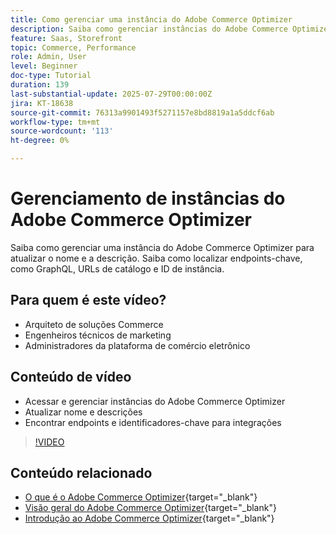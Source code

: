 ```yaml
---
title: Como gerenciar uma instância do Adobe Commerce Optimizer
description: Saiba como gerenciar instâncias do Adobe Commerce Optimizer e encontrar os principais detalhes e endpoints
feature: Saas, Storefront
topic: Commerce, Performance
role: Admin, User
level: Beginner
doc-type: Tutorial
duration: 139
last-substantial-update: 2025-07-29T00:00:00Z
jira: KT-18638
source-git-commit: 76313a9901493f5271157e8bd8819a1a5ddcf6ab
workflow-type: tm+mt
source-wordcount: '113'
ht-degree: 0%

---
```



# Gerenciamento de instâncias do Adobe Commerce Optimizer

Saiba como gerenciar uma instância do Adobe Commerce Optimizer para atualizar o nome e a descrição.  Saiba como localizar endpoints-chave, como GraphQL, URLs de catálogo e ID de instância.

## Para quem é este vídeo?

* Arquiteto de soluções Commerce
* Engenheiros técnicos de marketing
* Administradores da plataforma de comércio eletrônico

## Conteúdo de vídeo

* Acessar e gerenciar instâncias do Adobe Commerce Optimizer
* Atualizar nome e descrições
* Encontrar endpoints e identificadores-chave para integrações

>[!VIDEO](https://video.tv.adobe.com/v/3470232?learn=on&enablevpops)

## Conteúdo relacionado

* [O que é o Adobe Commerce Optimizer](https://experienceleague.adobe.com/pt-br/docs/commerce/optimizer/overview){target="_blank"}
* [Visão geral do Adobe Commerce Optimizer](https://experienceleague.adobe.com/pt-br/docs/commerce-learn/tutorials/adobe-commerce-optimizer/overview){target="_blank"}
* [Introdução ao Adobe Commerce Optimizer](https://experienceleague.adobe.com/pt-br/docs/commerce/optimizer/get-started){target="_blank"}